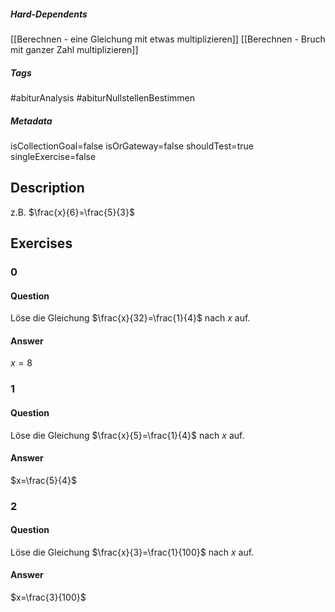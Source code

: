 ##### Hard-Dependents 
[[Berechnen - eine Gleichung mit etwas multiplizieren]]
[[Berechnen - Bruch mit ganzer Zahl multiplizieren]]
##### Tags 
#abiturAnalysis
#abiturNullstellenBestimmen
##### Metadata 
isCollectionGoal=false
isOrGateway=false
shouldTest=true
singleExercise=false
## Description 
z.B. $\frac{x}{6}=\frac{5}{3}$ 
## Exercises 
### 0 
#### Question 
Löse die Gleichung $\frac{x}{32}=\frac{1}{4}$ nach $x$ auf.
#### Answer 
$x=8$
### 1 
#### Question 
Löse die Gleichung $\frac{x}{5}=\frac{1}{4}$ nach $x$ auf.
#### Answer 
$x=\frac{5}{4}$
### 2 
#### Question 
Löse die Gleichung $\frac{x}{3}=\frac{1}{100}$ nach $x$ auf.
#### Answer 
$x=\frac{3}{100}$
